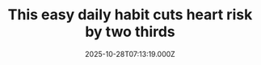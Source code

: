 ---
title: "This easy daily habit cuts heart risk by two thirds"
date: 2025-10-28T07:13:19.000Z
category: Health
externalLink: "https://www.sciencedaily.com/releases/2025/10/251027224829.htm"
image: ""
excerpt: "New research reveals that walking in longer, uninterrupted bouts of 10–15 minutes significantly lowers cardiovascular disease risk—by up to two-thirds compared to shorter strolls. Scientists from the University of Sydney and Universidad Europea found that even people who walk less than 8,000 steps daily can see major heart health benefits simply by changing how they walk. Those who took their…"
---